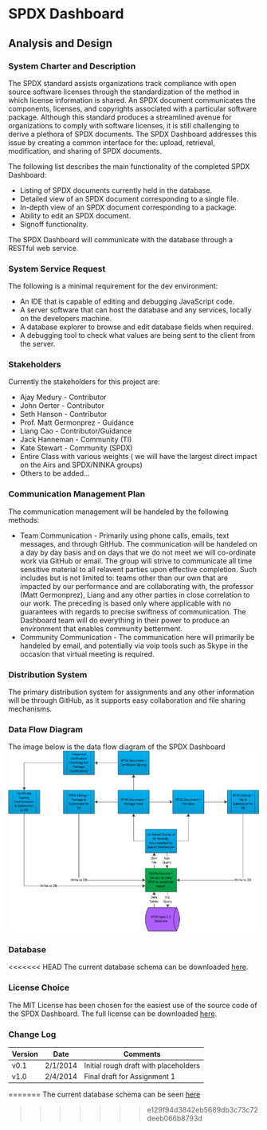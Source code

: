 # SPDX Dashboard
## Analysis and Design

### System Charter and Description
The SPDX standard assists organizations track compliance with open source software licenses through the standardization of the method in which license information is shared. An SPDX document communicates the components, licenses, and copyrights associated with a particular software package. Although this standard produces a streamlined avenue for organizations to comply with software licenses, it is still challenging to derive a plethora of SPDX documents. The SPDX Dashboard addresses this issue by creating a common interface for the: upload, retrieval, modification, and sharing of SPDX documents.

The following list describes the main functionality of the completed SPDX Dashboard:
* Listing of SPDX documents currently held in the database.
* Detailed view of an SPDX document corresponding to a single file.
* In-depth view of an SPDX document corresponding to a package.
* Ability to edit an SPDX document.
* Signoff functionality.

The SPDX Dashboard will communicate with the database through a RESTful web service.

### System Service Request
The following is a minimal requirement for the dev environment:
* An IDE that is capable of editing and debugging JavaScript code.
* A server software that can host the database and any services, locally on the developers machine.
* A database explorer to browse and edit database fields when required.
* A debugging tool to check what values are being sent to the client from the server.

### Stakeholders
Currently the stakeholders for this project are:
* Ajay Medury - Contributor
* John Oerter - Contributor
* Seth Hanson - Contributor
* Prof. Matt Germonprez - Guidance
* Liang Cao - Contributor/Guidance
* Jack Hanneman - Community (TI)
* Kate Stewart - Community (SPDX)
* Entire Class with various weights ( we will have the largest direct impact on the Airs and SPDX/NINKA groups)
* Others to be added...

### Communication Management Plan
The communication management will be handeled by the following methods:
* Team Communication - Primarily using phone calls, emails, text messages, and through GitHub. The communication will be handeled on a day by day basis and on days that we do not meet we will co-ordinate work via GitHub or email. The group will strive to communicate all time sensitive material to all relavent parties upon effective completion. Such includes but is not limited to: teams other than our own that are impacted by our performance and are collaborating with, the professor (Matt Germonprez), Liang and any other parties in close correlation to our work. The preceding is based only where applicable with no guarantees with regards to precise swiftness of communication. The Dashboard team will do everything in their power to produce an environment that enables community betterment.
* Community Communication - The communication here will primarily be handeled by email, and potentially via voip tools such as Skype in the occasion that virtual meeting is required.

### Distribution System
The primary distribution system for assignments and any other information will be through GitHub, as it supports easy collaboration and file sharing mechanisms.

### Data Flow Diagram
The image below is the data flow diagram of the SPDX Dashboard 
![Data Flow Diagram](dataflow.jpg "Data Flow Diagram")

### Database 
<<<<<<< HEAD
The current database schema can be downloaded [here](schema.html).

### License Choice
The MIT License has been chosen for the easiest use of the source code of the SPDX Dashboard. The full license can be downloaded [here](../LICENSE).

### Change Log
|Version | Date    | Comments                             |
|--------|---------|--------------------------------------|
|v0.1    |2/1/2014 |Initial rough draft with placeholders |
|v1.0    |2/4/2014 |Final draft for Assignment 1          |
=======
The current database schema can be seen [here](schema.html)
>>>>>>> e129f94d3842eb5689db3c73c72deeb066b8793d
